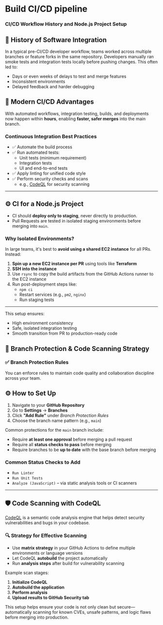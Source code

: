 # Build CI/CD pipeline


### CI/CD Workflow History and Node.js Project Setup

## 🧠 History of Software Integration

In a typical pre-CI/CD developer workflow, teams worked across multiple branches or feature forks in the same repository. Developers manually ran smoke tests and integration tests locally before pushing changes. This often led to:

- Days or even weeks of delays to test and merge features
- Inconsistent environments
- Delayed feedback and harder debugging

## 🚀 Modern CI/CD Advantages

With automated workflows, integration testing, builds, and deployments now happen within **hours**, enabling **faster, safer merges** into the main branch.

### Continuous Integration Best Practices

- ✅ Automate the build process
- ✅ Run automated tests:
  - Unit tests (minimum requirement)
  - Integration tests
  - UI and end-to-end tests
- ✅ Apply linting for unified code style
- ✅ Perform security checks and scans
  - e.g., [CodeQL](https://github.com/github/codeql) for security scanning

---

## ⚙️ CI for a Node.js Project

- CI should **deploy only to staging**, never directly to production.
- Pull Requests are tested in isolated staging environments before merging into `main`.

### Why Isolated Environments?

In large teams, it's best to **avoid using a shared EC2 instance** for all PRs. Instead:

1. **Spin up a new EC2 instance per PR** using tools like **Terraform**
2. **SSH into the instance**
3. Use `rsync` to copy the build artifacts from the GitHub Actions runner to the EC2 instance
4. Run post-deployment steps like:
   - `npm ci`
   - Restart services (e.g., `pm2`, `nginx`)
   - Run staging tests

---

This setup ensures:
- High environment consistency
- Safe, isolated integration testing
- Smooth transition from PR to production-ready code

## 🔐 Branch Protection & Code Scanning Strategy

### ✅ Branch Protection Rules

You can enforce rules to maintain code quality and collaboration discipline across your team. 

## ⚙️ How to Set Up

1. Navigate to your **GitHub Repository**
2. Go to **Settings** → **Branches**
3. Click **"Add Rule"** under *Branch Protection Rules*
4. Choose the branch name pattern (e.g., `main`)

Common protections for the `main` branch include:

- Require **at least one approval** before merging a pull request
- Require all **status checks to pass** before merging
- Require branches to be **up to date** with the base branch before merging

### Common Status Checks to Add

- `Run Linter`
- `Run Unit Tests`
- `Analyze (JavaScript)` – via static analysis tools or CI scanners

---

## 🛡️ Code Scanning with CodeQL

[CodeQL](https://codeql.github.com/) is a semantic code analysis engine that helps detect security vulnerabilities and bugs in your codebase.

### 🔍 Strategy for Effective Scanning

- Use **matrix strategy** in your GitHub Actions to define multiple environments or language versions
- Let CodeQL **autobuild** the project automatically
- Run **analysis steps** after build for vulnerability scanning

Example scan stages:
1. **Initialize CodeQL**
2. **Autobuild the application**
3. **Perform analysis**
4. **Upload results to GitHub Security tab**

This setup helps ensure your code is not only clean but secure—automatically scanning for known CVEs, unsafe patterns, and logic flaws before merging into production.